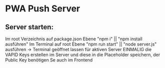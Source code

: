 # PWA Push Server

## Server starten:
Im root Verzeichnis auf package.json Ebene "npm i" || "npm install ausführen"
Im Terminal auf root Ebene "npm run start" || "node server.js" ausführen -> Terminal geöffnet lassen für aktiven Server
EINMALIG die VAPID Keys erstellen im Server und diese in die Placeholder speichern, der Public Key benötigen Se auch im Frontend
